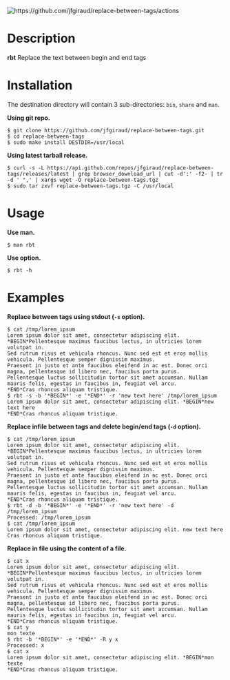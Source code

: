 ![<https://github.com/jfgiraud/replace-between-tags/actions>](https://img.shields.io/github/actions/workflow/status/jfgiraud/replace-between-tags/main.yml?label=CI)

Description
===========

**rbt** Replace the text between begin and end tags

Installation
============

The destination directory will contain 3 sub-directories: `bin`, `share`
and `man`.

**Using git repo.**

    $ git clone https://github.com/jfgiraud/replace-between-tags.git
    $ cd replace-between-tags
    $ sudo make install DESTDIR=/usr/local

**Using latest tarball release.**

    $ curl -s -L https://api.github.com/repos/jfgiraud/replace-between-tags/releases/latest | grep browser_download_url | cut -d':' -f2- | tr -d ' ",' | xargs wget -O replace-between-tags.tgz
    $ sudo tar zxvf replace-between-tags.tgz -C /usr/local

Usage
=====

**Use man.**

    $ man rbt

**Use option.**

    $ rbt -h

Examples
========

**Replace between tags using stdout (`-s` option).**

    $ cat /tmp/lorem_ipsum
    Lorem ipsum dolor sit amet, consectetur adipiscing elit. *BEGIN*Pellentesque maximus faucibus lectus, in ultricies lorem volutpat in.
    Sed rutrum risus et vehicula rhoncus. Nunc sed est et eros mollis vehicula. Pellentesque semper dignissim maximus.
    Praesent in justo et ante faucibus eleifend in ac est. Donec orci magna, pellentesque id libero nec, faucibus porta purus.
    Pellentesque luctus sollicitudin tortor sit amet accumsan. Nullam mauris felis, egestas in faucibus in, feugiat vel arcu.
    *END*Cras rhoncus aliquam tristique.
    $ rbt -s -b '*BEGIN*' -e '*END*' -r 'new text here' /tmp/lorem_ipsum
    Lorem ipsum dolor sit amet, consectetur adipiscing elit. *BEGIN*new text here
    *END*Cras rhoncus aliquam tristique.

**Replace infile between tags and delete begin/end tags (`-d` option).**

    $ cat /tmp/lorem_ipsum
    Lorem ipsum dolor sit amet, consectetur adipiscing elit. *BEGIN*Pellentesque maximus faucibus lectus, in ultricies lorem volutpat in.
    Sed rutrum risus et vehicula rhoncus. Nunc sed est et eros mollis vehicula. Pellentesque semper dignissim maximus.
    Praesent in justo et ante faucibus eleifend in ac est. Donec orci magna, pellentesque id libero nec, faucibus porta purus.
    Pellentesque luctus sollicitudin tortor sit amet accumsan. Nullam mauris felis, egestas in faucibus in, feugiat vel arcu.
    *END*Cras rhoncus aliquam tristique.
    $ rbt -d -b '*BEGIN*' -e '*END*' -r 'new text here' -d /tmp/lorem_ipsum
    Processed: /tmp/lorem_ipsum
    $ cat /tmp/lorem_ipsum
    Lorem ipsum dolor sit amet, consectetur adipiscing elit. new text here
    Cras rhoncus aliquam tristique.

**Replace in file using the content of a file.**

    $ cat x
    Lorem ipsum dolor sit amet, consectetur adipiscing elit. *BEGIN*Pellentesque maximus faucibus lectus, in ultricies lorem volutpat in.
    Sed rutrum risus et vehicula rhoncus. Nunc sed est et eros mollis vehicula. Pellentesque semper dignissim maximus.
    Praesent in justo et ante faucibus eleifend in ac est. Donec orci magna, pellentesque id libero nec, faucibus porta purus.
    Pellentesque luctus sollicitudin tortor sit amet accumsan. Nullam mauris felis, egestas in faucibus in, feugiat vel arcu.
    *END*Cras rhoncus aliquam tristique.
    $ cat y
    mon texte
    $ rbt -b '*BEGIN*' -e '*END*' -R y x
    Processed: x
    $ cat x
    Lorem ipsum dolor sit amet, consectetur adipiscing elit. *BEGIN*mon texte
    *END*Cras rhoncus aliquam tristique.
